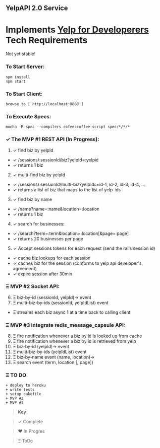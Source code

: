 ## YelpAPI 2.0 Service
# Implements [Yelp for Developerers](http://www.yelp.com/developers/documentation/faq) Tech Requirements
Not yet stable!

### To Start Server:
````
npm install
npm start
````

### To Start Client:
````
browse to [ http://localhost:8888 ]
````

### To Execute Specs:
````
mocha -R spec --compilers cofee:coffee-script spec/*/*/*
````
### &#10003; The MVP #1 REST API (In Progress):
1. &#10003; find biz by yelpId
  * &#10003; /sessions/:sessionId/biz?yelpId=:yelpid
  * &#10003; returns 1 biz
2. &#10003; multi-find biz by yelpId
  * &#10003; /sessions/:sessionId/multi-biz?yelpIds=id-1, id-2, id-3, id-4, ...
  * &#10003; returns a list of biz that maps to the list of yelp-ids
3. &#10003; find biz by name
  * &#10003; /name?name=:name&location=:location
  * &#10003; returns 1 biz
4. &#10003; search for businesses:
  * &#10003; /search?term=:term&location=:location[&page=:page]
  * &#10003; returns 20 businesses per page
5. &#10003; Accept sessions tokens for each request (send the rails session id)
  * &#10003; cache biz lookups for each session
  * &#10003; caches biz for the session (conforms to yelp api developer's agreement)
  * &#10003; expire session after 30min

### &Xi; MVP #2 Socket API:
6. &Xi; biz-by-id (sessionId, yelpId)-> event
7. &Xi; multi-biz-by-ids (sessionId, yelpIdList) event
  * &Xi; streams each biz async 1 at a time back to calling client

### &Xi; MVP #3 integrate redis_message_capsule API:
8. &Xi; fire notification whenever a biz by id is looked up from cache
9. &Xi; fire notification whenever a biz by id is retrieved from yelp
10. &Xi; biz-by-id (yelpId)-> event
11. &Xi; multi-biz-by-ids (yelpIdList) event
12. &Xi; biz-by-name event (name, location)->
13. &Xi; search event (term, location [, page])


### &Xi; TO DO
````
+ deploy to heroku
+ write tests
+ setup cakefile
+ MVP #2
+ MVP #3
````

> **Key**

> &#10003; Complete

> &hearts; In Progres

> &Xi; ToDo
